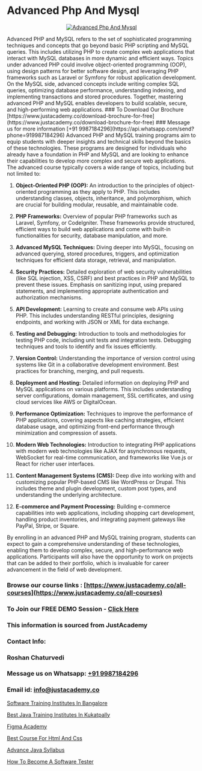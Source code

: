 # Advanced Php And Mysql

<p align="center">
  <a href="https://justacademy.co/course-detail/php-training">
    <img src="https://justacademy.co/storage2/course_image/1676637155_course_image.webp" alt="Advanced Php And Mysql">
  </a>
</p>
Advanced PHP and MySQL refers to the set of sophisticated programming techniques and concepts that go beyond basic PHP scripting and MySQL queries. This includes utilizing PHP to create complex web applications that interact with MySQL databases in more dynamic and efficient ways. Topics under advanced PHP could involve object-oriented programming (OOP), using design patterns for better software design, and leveraging PHP frameworks such as Laravel or Symfony for robust application development. On the MySQL side, advanced concepts include writing complex SQL queries, optimizing database performance, understanding indexing, and implementing transactions and stored procedures. Together, mastering advanced PHP and MySQL enables developers to build scalable, secure, and high-performing web applications.
### To Download Our Brochure [https://www.justacademy.co/download-brochure-for-free](https://www.justacademy.co/download-brochure-for-free)
### Message us for more information [+91 9987184296](https://api.whatsapp.com/send?phone=919987184296)
Advanced PHP and MySQL training programs aim to equip students with deeper insights and technical skills beyond the basics of these technologies. These programs are designed for individuals who already have a foundation in PHP and MySQL and are looking to enhance their capabilities to develop more complex and secure web applications. The advanced course typically covers a wide range of topics, including but not limited to:

1) **Object-Oriented PHP (OOP):** An introduction to the principles of object-oriented programming as they apply to PHP. This includes understanding classes, objects, inheritance, and polymorphism, which are crucial for building modular, reusable, and maintainable code.

2) **PHP Frameworks:** Overview of popular PHP frameworks such as Laravel, Symfony, or CodeIgniter. These frameworks provide structured, efficient ways to build web applications and come with built-in functionalities for security, database manipulation, and more.

3) **Advanced MySQL Techniques:** Diving deeper into MySQL, focusing on advanced querying, stored procedures, triggers, and optimization techniques for efficient data storage, retrieval, and manipulation.

4) **Security Practices:** Detailed exploration of web security vulnerabilities (like SQL injection, XSS, CSRF) and best practices in PHP and MySQL to prevent these issues. Emphasis on sanitizing input, using prepared statements, and implementing appropriate authentication and authorization mechanisms.

5) **API Development:** Learning to create and consume web APIs using PHP. This includes understanding RESTful principles, designing endpoints, and working with JSON or XML for data exchange.

6) **Testing and Debugging:** Introduction to tools and methodologies for testing PHP code, including unit tests and integration tests. Debugging techniques and tools to identify and fix issues efficiently.

7) **Version Control:** Understanding the importance of version control using systems like Git in a collaborative development environment. Best practices for branching, merging, and pull requests.

8) **Deployment and Hosting:** Detailed information on deploying PHP and MySQL applications on various platforms. This includes understanding server configurations, domain management, SSL certificates, and using cloud services like AWS or DigitalOcean.

9) **Performance Optimization:** Techniques to improve the performance of PHP applications, covering aspects like caching strategies, efficient database usage, and optimizing front-end performance through minimization and compression of assets.

10) **Modern Web Technologies:** Introduction to integrating PHP applications with modern web technologies like AJAX for asynchronous requests, WebSocket for real-time communication, and frameworks like Vue.js or React for richer user interfaces.

11) **Content Management Systems (CMS):** Deep dive into working with and customizing popular PHP-based CMS like WordPress or Drupal. This includes theme and plugin development, custom post types, and understanding the underlying architecture.

12) **E-commerce and Payment Processing:** Building e-commerce capabilities into web applications, including shopping cart development, handling product inventories, and integrating payment gateways like PayPal, Stripe, or Square.

By enrolling in an advanced PHP and MySQL training program, students can expect to gain a comprehensive understanding of these technologies, enabling them to develop complex, secure, and high-performance web applications. Participants will also have the opportunity to work on projects that can be added to their portfolio, which is invaluable for career advancement in the field of web development.

### Browse our course links : [https://www.justacademy.co/all-courses](https://www.justacademy.co/all-courses) 
### To Join our FREE DEMO Session - [Click Here](https://www.justacademy.co/register-for-course-demo)


### This information is sourced from JustAcademy
### Contact Info:
### Roshan Chaturvedi
### Message us on Whatsapp: [+91 9987184296](https://api.whatsapp.com/send?phone=919987184296)
### Email id: [info@justacademy.co](mailto:info@justacademy.co)
                
[Software Training Institutes In Bangalore](https://www.linkedin.com/pulse/software-training-institutes-bangalore-justacademy-ahmedabad-jnlhc?trackingId=pRH1Ht0rhICUhFuCUOmuXA%3D%3D&lipi=urn%3Ali%3Apage%3Ad_flagship3_company_admin%3B3%2BtJc%2BpNTTerSF3IjNFs1w%3D%3D)

[Best Java Training Institutes In Kukatpally](https://www.linkedin.com/pulse/best-java-training-institutes-kukatpally-justacademy-las-vegas-ne5gf?trackingId=%2FNoB4tX6p7s9zzDFCjNpsg%3D%3D&lipi=urn%3Ali%3Apage%3Ad_flagship3_company_admin%3BSRVvZqxTRJ2BK3zMbr9wpQ%3D%3D)

[Figma Academy](https://medium.com/@akanshapatil/figma-academy-5c582021ad3b)

[Best Course For Html And Css](https://medium.com/@akanshapatil/best-course-for-html-and-css-5960699ec92d)

[Advance Java Syllabus](https://justacademyin.github.io/justacademy/advance-java-syllabus)

[How To Become A Software Tester](https://justacademyin.github.io/justacademy/how-to-become-a-software-tester)

